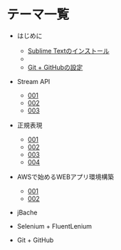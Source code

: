 # テーマ一覧

* はじめに
	* [Sublime Textのインストール](/Introduction/001/Introduction_001.html)
	* 
	* [Git + GitHubの設定](/Introduction/002/Introduction_002.html)

* Stream API
	* [001](/StreamAPI/001/StreamAPI_001.html)
	* [002](/StreamAPI/002/StreamAPI_002.html)
	* [003](/StreamAPI/003/StreamAPI_003.html)

* 正規表現
	* [001](/RegularExpression/001/RegularExpression_001.html)
	* [002](/RegularExpression/002/RegularExpression_002.html)
	* [003](/RegularExpression/003/RegularExpression_003.html)
	* [004](/RegularExpression/004/RegularExpression_004.html)

* AWSで始めるWEBアプリ環境構築
	* [001](/StartAWS/001/StartAWS_001.html)
	* [002](/StartAWS/002/StartAWS_002.html)

* jBache

* Selenium + FluentLenium

* Git + GitHub